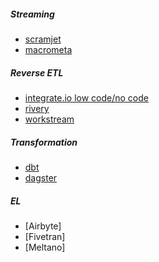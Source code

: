 ##### Streaming
- [scramjet](https://console.beta.scramjet.cloud/space/hubs)
- [macrometa](https://auth.paas.macrometa.io/#streams)

##### Reverse ETL
- [integrate.io low code/no code](https://www.integrate.io/)
- [rivery](https://rivery.io/)
- [workstream](https://www.workstream.io/)

##### Transformation
- [dbt](https://courses.getdbt.com/collections)
- [dagster](https://dagster.io/blog/dagster-crash-course-oct-2022)

##### EL 
- [Airbyte]
- [Fivetran]
- [Meltano]

